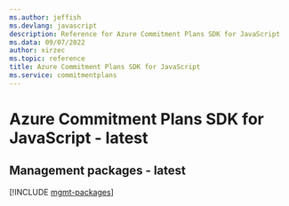 ```yaml
---
ms.author: jeffish
ms.devlang: javascript
description: Reference for Azure Commitment Plans SDK for JavaScript
ms.data: 09/07/2022
author: xirzec
ms.topic: reference
title: Azure Commitment Plans SDK for JavaScript
ms.service: commitmentplans
---
```

# Azure Commitment Plans SDK for JavaScript - latest

## Management packages - latest
[!INCLUDE [mgmt-packages](commitment-plans-mgmt-index.md)]
